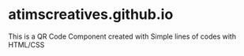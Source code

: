 # atimscreatives.github.io
This is a QR Code Component created with Simple lines of codes with HTML/CSS
